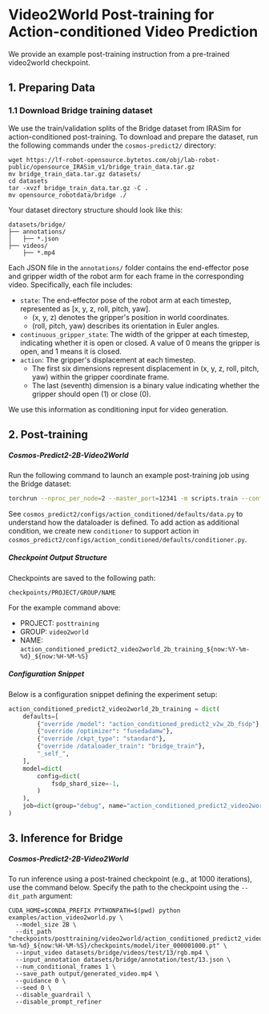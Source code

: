# Video2World Post-training for Action-conditioned Video Prediction

We provide an example post-training instruction from a pre-trained video2world checkpoint.

## 1. Preparing Data
### 1.1 Download Bridge training dataset
We use the train/validation splits of the Bridge dataset from IRASim for action-conditioned post-training.
To download and prepare the dataset, run the following commands under the `cosmos-predict2/` directory:
```
wget https://lf-robot-opensource.bytetos.com/obj/lab-robot-public/opensource_IRASim_v1/bridge_train_data.tar.gz
mv bridge_train_data.tar.gz datasets/
cd datasets
tar -xvzf bridge_train_data.tar.gz -C .
mv opensource_robotdata/bridge ./
```

Your dataset directory structure should look like this:
```
datasets/bridge/
├── annotations/
│   ├── *.json
├── videos/
    ├── *.mp4
```

Each JSON file in the `annotations/` folder contains the end-effector pose and gripper width of the robot arm for each frame in the corresponding video.
Specifically, each file includes:
- `state`: The end-effector pose of the robot arm at each timestep, represented as [x, y, z, roll, pitch, yaw].
    - (x, y, z) denotes the gripper's position in world coordinates.
    - (roll, pitch, yaw) describes its orientation in Euler angles.
- `continuous_gripper_state`: The width of the gripper at each timestep, indicating whether it is open or closed. A value of 0 means the gripper is open, and 1 means it is closed.
- `action`: The gripper's displacement at each timestep.
    - The first six dimensions represent displacement in (x, y, z, roll, pitch, yaw) within the gripper coordinate frame.
    - The last (seventh) dimension is a binary value indicating whether the gripper should open (1) or close (0).

We use this information as conditioning input for video generation.


## 2. Post-training

##### Cosmos-Predict2-2B-Video2World
Run the following command to launch an example post-training job using the Bridge dataset:
```bash
torchrun --nproc_per_node=2 --master_port=12341 -m scripts.train --config=cosmos_predict2/configs/base/config.py -- experiment="action_conditioned_predict2_video2world_2b_training"
```
See `cosmos_predict2/configs/action_conditioned/defaults/data.py` to understand how the dataloader is defined.
To add action as additional condition, we create new `conditioner` to support action in `cosmos_predict2/configs/action_conditioned/defaults/conditioner.py`.

##### Checkpoint Output Structure
Checkpoints are saved to the following path:
```
checkpoints/PROJECT/GROUP/NAME
```
For the example command above:
- PROJECT: `posttraining`
- GROUP: `video2world`
- NAME: `action_conditioned_predict2_video2world_2b_training_${now:%Y-%m-%d}_${now:%H-%M-%S}`

##### Configuration Snippet
Below is a configuration snippet defining the experiment setup:
```python
action_conditioned_predict2_video2world_2b_training = dict(
    defaults=[
        {"override /model": "action_conditioned_predict2_v2w_2b_fsdp"},
        {"override /optimizer": "fusedadamw"},
        {"override /ckpt_type": "standard"},
        {"override /dataloader_train": "bridge_train"},
        "_self_",
    ],
    model=dict(
        config=dict(
            fsdp_shard_size=-1,
        )
    ),
    job=dict(group="debug", name="action_conditioned_predict2_video2world_2b_training_${now:%Y-%m-%d}_${now:%H-%M-%S}"),
)
```


## 3. Inference for Bridge
##### Cosmos-Predict2-2B-Video2World
To run inference using a post-trained checkpoint (e.g., at 1000 iterations), use the command below.
Specify the path to the checkpoint using the `--dit_path` argument:
```
CUDA_HOME=$CONDA_PREFIX PYTHONPATH=$(pwd) python examples/action_video2world.py \
  --model_size 2B \
  --dit_path "checkpoints/posttraining/video2world/action_conditioned_predict2_video2world_2b_training_${now:%Y-%m-%d}_${now:%H-%M-%S}/checkpoints/model/iter_000001000.pt" \
  --input_video datasets/bridge/videos/test/13/rgb.mp4 \
  --input_annotation datasets/bridge/annotation/test/13.json \
  --num_conditional_frames 1 \
  --save_path output/generated_video.mp4 \
  --guidance 0 \
  --seed 0 \
  --disable_guardrail \
  --disable_prompt_refiner
```
